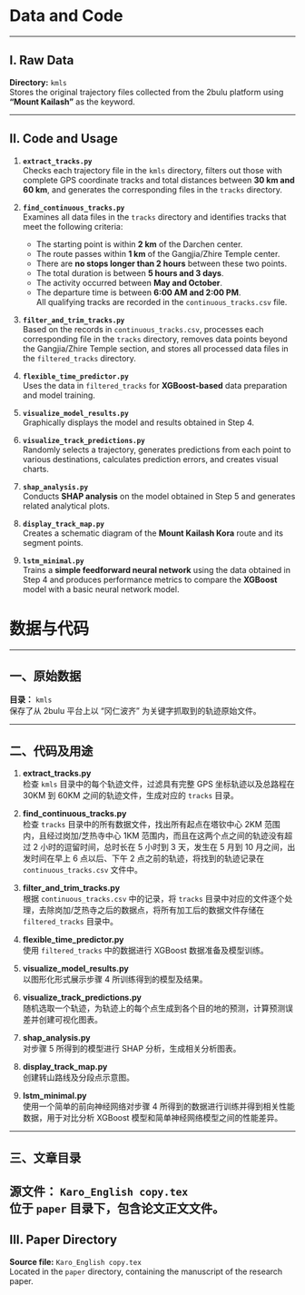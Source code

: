 # Data and Code

---

## I. Raw Data

**Directory:** `kmls`  
Stores the original trajectory files collected from the 2bulu platform using **“Mount Kailash”** as the keyword.

---

## II. Code and Usage

1. **`extract_tracks.py`**  
   Checks each trajectory file in the `kmls` directory, filters out those with complete GPS coordinate tracks and total distances between **30 km and 60 km**, and generates the corresponding files in the `tracks` directory.

2. **`find_continuous_tracks.py`**  
   Examines all data files in the `tracks` directory and identifies tracks that meet the following criteria:  
   - The starting point is within **2 km** of the Darchen center.  
   - The route passes within **1 km** of the Gangjia/Zhire Temple center.  
   - There are **no stops longer than 2 hours** between these two points.  
   - The total duration is between **5 hours and 3 days**.  
   - The activity occurred between **May and October**.  
   - The departure time is between **6:00 AM and 2:00 PM**.  
   All qualifying tracks are recorded in the `continuous_tracks.csv` file.

3. **`filter_and_trim_tracks.py`**  
   Based on the records in `continuous_tracks.csv`, processes each corresponding file in the `tracks` directory, removes data points beyond the Gangjia/Zhire Temple section, and stores all processed data files in the `filtered_tracks` directory.

4. **`flexible_time_predictor.py`**  
   Uses the data in `filtered_tracks` for **XGBoost-based** data preparation and model training.

5. **`visualize_model_results.py`**  
   Graphically displays the model and results obtained in Step 4.

6. **`visualize_track_predictions.py`**  
   Randomly selects a trajectory, generates predictions from each point to various destinations, calculates prediction errors, and creates visual charts.

7. **`shap_analysis.py`**  
   Conducts **SHAP analysis** on the model obtained in Step 5 and generates related analytical plots.

8. **`display_track_map.py`**  
   Creates a schematic diagram of the **Mount Kailash Kora** route and its segment points.

9. **`lstm_minimal.py`**  
   Trains a **simple feedforward neural network** using the data obtained in Step 4 and produces performance metrics to compare the **XGBoost** model with a basic neural network model.
 # 数据与代码

---

## 一、原始数据

**目录：** `kmls`  
保存了从 2bulu 平台上以 “冈仁波齐” 为关键字抓取到的轨迹原始文件。

---

## 二、代码及用途

1. **extract_tracks.py**  
   检查 `kmls` 目录中的每个轨迹文件，过滤具有完整 GPS 坐标轨迹以及总路程在 30KM 到 60KM 之间的轨迹文件，生成对应的 `tracks` 目录。

2. **find_continuous_tracks.py**  
   检查 `tracks` 目录中的所有数据文件，找出所有起点在塔钦中心 2KM 范围内，且经过岗加/芝热寺中心 1KM 范围内，而且在这两个点之间的轨迹没有超过 2 小时的逗留时间，总时长在 5 小时到 3 天，发生在 5 月到 10 月之间，出发时间在早上 6 点以后、下午 2 点之前的轨迹，将找到的轨迹记录在 `continuous_tracks.csv` 文件中。

3. **filter_and_trim_tracks.py**  
   根据 `continuous_tracks.csv` 中的记录，将 `tracks` 目录中对应的文件逐个处理，去除岗加/芝热寺之后的数据点，将所有加工后的数据文件存储在 `filtered_tracks` 目录中。

4. **flexible_time_predictor.py**  
   使用 `filtered_tracks` 中的数据进行 XGBoost 数据准备及模型训练。

5. **visualize_model_results.py**  
   以图形化形式展示步骤 4 所训练得到的模型及结果。

6. **visualize_track_predictions.py**  
   随机选取一个轨迹，为轨迹上的每个点生成到各个目的地的预测，计算预测误差并创建可视化图表。

7. **shap_analysis.py**  
   对步骤 5 所得到的模型进行 SHAP 分析，生成相关分析图表。

8. **display_track_map.py**  
   创建转山路线及分段点示意图。

9. **lstm_minimal.py**  
   使用一个简单的前向神经网络对步骤 4 所得到的数据进行训练并得到相关性能数据，用于对比分析 XGBoost 模型和简单神经网络模型之间的性能差异。

---

## 三、文章目录

**源文件：** `Karo_English copy.tex`  
位于 `paper` 目录下，包含论文正文文件。
---

## III. Paper Directory

**Source file:** `Karo_English copy.tex`  
Located in the `paper` directory, containing the manuscript of the research paper.


